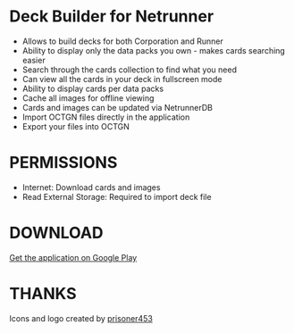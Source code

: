 # Deck Builder for Netrunner #
* Allows to build decks for both Corporation and Runner
* Ability to display only the data packs you own - makes cards searching easier
* Search through the cards collection to find what you need
* Can view all the cards in your deck in fullscreen mode
* Ability to display cards per data packs
* Cache all images for offline viewing
* Cards and images can be updated via NetrunnerDB
* Import OCTGN files directly in the application
* Export your files into OCTGN

# PERMISSIONS #
* Internet: Download cards and images
* Read External Storage: Required to import deck file

# DOWNLOAD #
[Get the application on Google Play](https://play.google.com/store/apps/details?id=com.shuneault.netrunnerdeckbuilder)

# THANKS #
Icons and logo created by [prisoner453](http://prisoner453.deviantart.com/art/Netrunner-Assets-351310060)